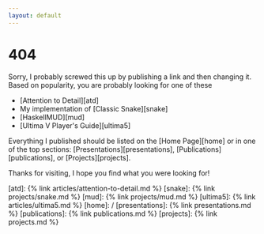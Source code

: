 ```yaml
---
layout: default
---
```


# 404

Sorry, I probably screwed this up by publishing a link and then changing it. Based on popularity, you are probably looking for one of these
* [Attention to Detail][atd]
* My implementation of [Classic Snake][snake]
* [HaskellMUD][mud]
* [Ultima V Player's Guide][ultima5]

Everything I published should be listed on the [Home Page][home] or in one of the top sections: [Presentations][presentations], [Publications][publications], or [Projects][projects].

Thanks for visiting, I hope you find what you were looking for!

[atd]: {% link articles/attention-to-detail.md %}
[snake]: {% link projects/snake.md %}
[mud]: {% link projects/mud.md %}
[ultima5]: {% link articles/ultima5.md %}
[home]: /
[presentations]: {% link presentations.md %}
[publications]: {% link publications.md %}
[projects]: {% link projects.md %}
